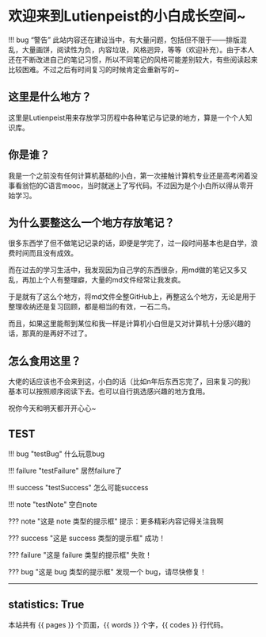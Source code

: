 # 欢迎来到Lutienpeist的小白成长空间~

!!! bug “警告”
	此站内容还在建设当中，有大量问题，包括但不限于——排版混乱，大量画饼，阅读性为负，内容垃圾，风格迥异，等等（欢迎补充）。由于本人还在不断改进自己的笔记习惯，所以不同笔记的风格可能差别较大，有些阅读起来比较困难。不过之后有时间复习的时候肯定会重新写的~

## 这里是什么地方？

这里是Lutienpeist用来存放学习历程中各种笔记与记录的地方，算是一个个人知识库。

## 你是谁？

我是一个之前没有任何计算机基础的小白，第一次接触计算机专业还是高考闲着没事看翁恺的C语言mooc，当时就迷上了写代码。不过因为是个小白所以得从零开始学习。

## 为什么要整这么一个地方存放笔记？

很多东西学了但不做笔记记录的话，即便是学完了，过一段时间基本也是白学，浪费时间而且没有成效。

而在过去的学习生活中，我发现因为自己学的东西很杂，用md做的笔记又多又乱，再加上个人有整理癖，大量的md文件经常让我发疯。

于是就有了这么个地方，将md文件全整GitHub上，再整这么个地方，无论是用于整理收纳还是复习回顾，都是相当的有效，一石二鸟。

而且，如果这里能帮到某位和我一样是计算机小白但是又对计算机十分感兴趣的话，那真的是再好不过了。

## 怎么食用这里？

大佬的话应该也不会来到这，小白的话（比如n年后东西忘完了，回来复习的我）基本可以按照顺序阅读下去。也可以自行挑选感兴趣的地方食用。

祝你今天和明天都开开心心~

## TEST

!!! bug "testBug" 
	什么玩意bug

!!! failure "testFailure"
	居然failure了

!!! success "testSuccess"
	怎么可能success

!!! note "testNote"
	空白note

??? note "这是 note 类型的提示框"
	提示：更多精彩内容记得关注我啊

??? success "这是 success 类型的提示框"
	成功！

??? failure "这是 failure 类型的提示框"
	失败！

??? bug "这是 bug 类型的提示框"
	发现一个 bug，请尽快修复！

---
statistics: True
---

本站共有 {{ pages }} 个页面，{{ words }} 个字，{{ codes }} 行代码。
